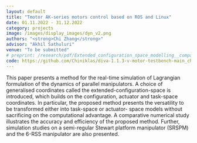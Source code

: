 ```yaml
---
layout: default
title: "Tmotor AK-series motors control based on ROS and Linux"
date: 01.11.2022 - 31.12.2022
category: projects
image: /images/display_images/dyn_v2.png
authors: "<strong>Chi Zhang</strong>"
advisor: "Akhil Sathuluri"
venue: "To be submitted"
# preprint: /research/pdf/Extended_configuration_space_modelling__comparison_and_real_time_simulation_of_Lagrangian_dynamics_formulations_of_parallel_manipulators.pdf
code: https://github.com/Chiniklas/diva-1.1.3-v-motor-testbench-main_chi
---
```

This paper presents a method for the real-time simulation of Lagrangian formulation of the dynamics
of parallel manipulators. A choice of generalised coordinates called the extended-configuration-space
is introduced, which builds on the configuration, actuator and task-space coordinates. In particular,
the proposed method presents the versatility to be transformed either into task-space or actuator-
space models without sacrificing on the computational advantage. A comparative numerical study
illustrates the accuracy and efficiency of the proposed method. Further, simulation studies on a
semi-regular Stewart platform manipulator (SRSPM) and the 6-RSS manipulator are also presented.
